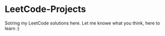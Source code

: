 # LeetCode-Projects
Sotring my LeetCode solutions here. Let me knowe what you think, here to learn :) 
